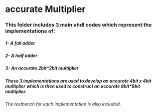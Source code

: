 # accurate Multiplier
### This folder includes 3 main vhdl codes which represent the implementations of:
##### 1- A full adder
##### 2- A half adder
##### 3- An accurate 2bit*2bit multiplier
##### These 3 implementations are used to develop an accurate 4bit x 4bit multiplier which is then used to construct an accurate 8bit*8bit multiplier.
###### The testbench for each implementation is also included.
